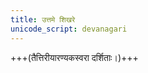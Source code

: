 ```yaml
---
title: उत्तमे शिखरे
unicode_script: devanagari
---
```


+++(तैत्तिरीयारण्यकस्वरा दर्शिताः।)+++

<div class="js_include" url="/vedAH_yajuH/taittirIyam/AraNyakam/sarva-prastutiH/06_mahA-nArAyaNopaniShat/30_uttame_shikhare/"  newLevelForH1="2" includeTitle="true"> </div>  

